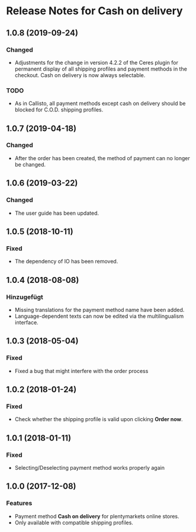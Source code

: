 # Release Notes for Cash on delivery

## 1.0.8 (2019-09-24)

### Changed
- Adjustments for the change in version 4.2.2 of the Ceres plugin for permanent display of all shipping profiles and payment methods in the checkout. Cash on delivery is now always selectable.

### TODO
- As in Callisto, all payment methods except cash on delivery should be blocked for C.O.D. shipping profiles.

## 1.0.7 (2019-04-18)

### Changed
- After the order has been created, the method of payment can no longer be changed.

## 1.0.6 (2019-03-22)

### Changed
- The user guide has been updated.

## 1.0.5 (2018-10-11)

### Fixed
- The dependency of IO has been removed.

## 1.0.4 (2018-08-08)

### Hinzugefügt
- Missing translations for the payment method name have been added.
- Language-dependent texts can now be edited via the multilingualism interface.

## 1.0.3 (2018-05-04)

### Fixed
- Fixed a bug that might interfere with the order process

## 1.0.2 (2018-01-24)

### Fixed
- Check whether the shipping profile is valid upon clicking **Order now**.

## 1.0.1 (2018-01-11)

### Fixed
- Selecting/Deselecting payment method works properly again

## 1.0.0 (2017-12-08)

### Features
- Payment method **Cash on delivery** for plentymarkets online stores.
- Only available with compatible shipping profiles.
